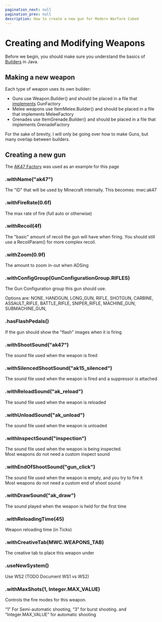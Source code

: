 ```yaml
---
pagination_next: null
pagination_prev: null
description: How to create a new gun for Modern Warfare Cubed
---
```


# Creating and Modifying Weapons 

Before we begin, you should make sure you understand the basics of [Builders](https://www.baeldung.com/intellij-idea-java-builders) in Java.

## Making a new weapon

Each type of weapon uses its own builder:

* Guns use Weapon.Builder() and should be placed in a file that [implements](https://www.w3schools.com/java/ref_keyword_implements.asp) GunFactory 
* Melee weapons use ItemMelee.Builder() and should be placed in a file that implements MeleeFactory
* Grenades use ItemGrenade.Builder() and should be placed in a file that implements GrenadeFactory 

For the sake of brevity, I will only be going over how to make Guns, but many overlap between builders. 

## Creating a new gun
The [AK47 Factory](https://github.com/Cubed-Development/Modern-Warfare-Cubed/blob/next/src/main/java/com/paneedah/mwc/items/guns/AK47Factory.java) was used as an example for this page

### .withName("ak47")
The "ID" that will be used by Minecraft internally. This becomes: mwc:ak47

### .withFireRate(0.6f)
The max rate of fire (full auto or otherwise)

### .withRecoil(4f)
The "basic" amount of recoil the gun will have when firing. You should still use a RecoilParam() for more complex recoil.

### .withZoom(0.9f)
The amount to zoom in-out when ADSing

### .withConfigGroup(GunConfigurationGroup.RIFLES)
The Gun Configuration group this gun should use. 

Options are:  NONE, HANDGUN, LONG_GUN, RIFLE, SHOTGUN, CARBINE, ASSAULT_RIFLE, BATTLE_RIFLE, SNIPER_RIFLE, MACHINE_GUN, SUBMACHINE_GUN,

### .hasFlashPedals()
If the gun should show the "flash" images when it is firing

### .withShootSound("ak47")
The sound file used when the weapon is fired

### .withSilencedShootSound("ak15_silenced")
The sound file used when the weapon is fired and a suppressor is attached 

### .withReloadSound("ak_reload")
The sound file used when the weapon is reloaded

### .withUnloadSound("ak_unload")
The sound file used when the weapon is unloaded

### .withInspectSound("inspection")
The sound file used when the weapon is being inspected.  
Most weapons do not need a custom inspect sound 

### .withEndOfShootSound("gun_click")
The sound file used when the weapon is empty, and you try to fire it  
Most weapons do not need a custom end of shoot sound

### .withDrawSound("ak_draw")
The sound played when the weapon is held for the first time

### .withReloadingTime(45)
Weapon reloading time (in Ticks)

### .withCreativeTab(MWC.WEAPONS_TAB)
The creative tab to place this weapon under 

### .useNewSystem()
Use WS2 (TODO Document WS1 vs WS2)

### .withMaxShots(1, Integer.MAX_VALUE)
Controls the fire modes for this weapon. 

“1” For Semi-automatic shooting, “3” for burst shooting. and “Integer.MAX_VALUE” for automatic shooting